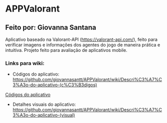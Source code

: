 # APPValorant
## Feito por: Giovanna Santana

Aplicativo baseado na Valorant-API (https://valorant-api.com/), feito para verificar imagens e informações dos agentes do jogo de maneira prática e intuitiva. Projeto feito para avaliação de aplicativos mobile.

### Links para wiki:

- Códigos do aplicativo:
https://github.com/giovannasantt/APPValorant/wiki/Descri%C3%A7%C3%A3o-do-aplicativo-(c%C3%B3digos)

[Códigos do aplicativo](https://github.com/giovannasantt/APPValorant/wiki/Descri%C3%A7%C3%A3o-do-aplicativo-(c%C3%B3digos))

- Detalhes visuais do aplicativo:
https://github.com/giovannasantt/APPValorant/wiki/Descri%C3%A7%C3%A3o-do-aplicativo-(visual)
